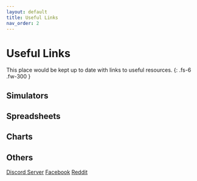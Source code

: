 ```yaml
---
layout: default
title: Useful Links
nav_order: 2
---
```

# Useful Links

This place would be kept up to date with links to useful resources.
{: .fs-6 .fw-300 }

## Simulators

## Spreadsheets

## Charts

## Others
[Discord Server](https://discord.gg/mousehunt)
[Facebook](https://www.facebook.com/MouseHuntTheGame/)
[Reddit](https://www.reddit.com/r/mousehunt/)



